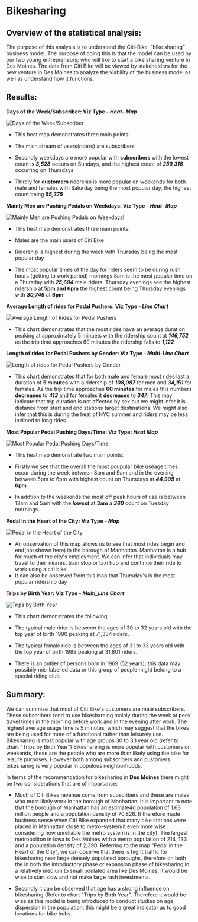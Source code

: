 # Bikesharing

## Overview of the statistical analysis:

The purpose of this analysis is to understand the Citi-Bike, “bike sharing” business model. The purpose of doing this is that the model can be used by our two young entrepreneurs; who will like to start a bike sharing venture in Des Moines. The data from Citi Bike will be viewed by stakeholders for the new venture in Des Moines to analyze the viability of the business model as well as understand how it functions. 

## Results:

**Days of the Week/Subscriber: Viz Type - _Heat- Map_**

![Days of the Week/Subscriber](https://github.com/wallaceportia/Bikesharing/blob/main/Resources/User%20Trips%20by%20Gender%20by%20Weekday.PNG)

* This heat map demonstrates three main points:

* The main stream of users(riders) are subscribers 

* Secondly weekdays are more popular with **subscribers** with the lowest count is _**3,528**_ occurs on Sundays, and the highest count of _**259,316**_ occurring on Thursdays 

* Thirdly for **customers** ridership is more popular on weekends for both male and females with Saturday being the most popular day, the highest count being _**55,375**_ 

**Mainly Men are Pushing Pedals on Weekdays: Viz Type - _Heat- Map_**

![Mainly Men are Pushing Pedals on Weekdays!](https://github.com/wallaceportia/Bikesharing/blob/main/Resources/Trips%20by%20Gender(Weekday%20per%20Hour).PNG)

* This heat map demonstrates three main points:

* Males are the main users of Citi Bike

* Ridership is highest during the week with Thursday being the most popular day

* The most popular times of the day for riders seem to be during rush hours (getting to work period) mornings 8am is the most popular time on a Thursday with _**25,694**_ male riders. Thursday evenings see the highest ridership at **5pm and 6pm** the highest count being Thursday evenings with _**30,749**_ at **6pm**

**Average Length of rides for Pedal Pushers: Viz Type - _Line Chart_** 

![Average Length of Rides for Pedal Pushers](https://github.com/wallaceportia/Bikesharing/blob/main/Resources/Checkout%20Times%20for%20Users.PNG)

* This chart demonstrates that the most rides have an average duration peaking at approximately 5 minuets with the ridership count at _**146,752**_ as the trip time approaches 60 minutes the ridership falls to _**1,122**_

**Length of rides for Pedal Pushers by Gender: Viz Type - _Multi-Line Chart_**

![Length of rides for Pedal Pushers by Gender](https://github.com/wallaceportia/Bikesharing/blob/main/Resources/Checkout%20Times%20by%20Gender.PNG)

* This chart demonstrates that for both male and female most rides last a duration of **5 minutes** with a ridership of _**108,087**_ for men and _**34,151**_ for females. As the trip time approaches **60 minutes** for males this numbers **decreases** to _**413**_ and for females it **decreases** to _**347**_.  This may indicate that trip duration is not affected by sex but we might infer it is distance from start and end stations target destinations.  We might also infer that this is during the heat of NYC summer and riders may be less inclined to long rides.

**Most Popular Pedal Pushing Days/Time: Viz Type: _Heat Map_**

![Most Popular Pedal Pushing Days/Time](https://github.com/wallaceportia/Bikesharing/blob/main/Resources/Trips%20by%20Weekday%20Per%20Hour.PNG)

* This heat map demonstrate two main points:

* Firstly we see that the overall the most poupular bike useage times occur during the week between 8am and 9am and in the evening between 5pm to 6pm with highest count on Thursdays at _**44,905**_ at **6pm**.

* In addtion to the weekends the most off peak hours of use is between 12am and 5am with the _**lowest**_ at **3am** a _**360**_ count on Tuesday mornings.

**Pedal in the Heart of the City: Viz Type - _Map_**

![Pedal in the Heart of the City](https://github.com/wallaceportia/Bikesharing/blob/main/Resources/Start%20Station%2C%20Trip%20Duration(Week%20Day).PNG)

* An observation of this map allows us to see that most rides begin and end(not shown here) in the borough of Manhattan.  Manhattan is a hub for much of the city's employment.  We can infer that individuals may travel to their nearest train stop or taxi hub and continue their ride to work using a citi bike.  
* It can also be observed from this map that Thursday's is the most popular ridership day

**Trips by Birth Year: Viz Type - _Multi_Line Chart_**

![Trips by Birth Year](https://github.com/wallaceportia/Bikesharing/blob/main/Resources/Trips%20by%20Birth%20Year.PNG)

* This chart demonstrates the following:

* The typical male rider is between the ages of 30 to 32 years old with the top year of birth 1990 peaking at 71,334 riders.

* The typical female ride is between the ages of 31 to 33 years old with the top year of birth 1989 peaking at 31,801 riders.
* There is an outlier of persons born in 1969 (52 years); this data may possibily mis-labelled data or this group of people might belong to a special riding club.

## Summary:

We can summize that most of Citi Bike's customers are male subscribers.  These subscribers tend to use bikeshareing mainly during the week at peek travel times in the morning before work and in the evening after work.  The highest average usage time is 5 minutes, which may suggest that the bikes are being used for more of a functional rather than leisurely use.  Bikesharing is most popular with age groups 30 to 33 year old (refer to chart "Trips by Birth Year") Bikeshareing is more popular with customers on weekends, these are the people who are more than likely using the bike for leisure purposes.  However both among subscribers and customers bikesharing is very popular in populous neighborhoods.

In terms of the recommendation for bikesharing in **Des Moines** there might be two considerations that are of importance:

* Much of Citi Bikes revenue come from subscribers and these are males who most likely work in the borough of Manhattan.  It is important to note that the borough of Manhattan has an estimate4d population of 1.63 million people and a population density of 70,826.  It therefore made business sense when Citi Bike expanded that many bike stations were placed in Manhattan close to metro-system(it even more wise considering how unreliable the metro system is in the city). The largest metropoliton in Iowa is Des Moines with a metro population of 214, 133 and a population density of 2,390. Referring to the map "Pedal in the Heart of the City", we can observe that there is hight traffic for bikesharing near large densely populated boroughs, therefore on both the in both the introductory phase or expansion phase of bikesharing in a relatively medium to small poulated area like Des Moines, it would be wise to start slow and not make large rash investments.  

* Secondly it can be observed that age has a strong influence on bikesharing (Refer to chart "Trips by Birth Year". Therefore it would be wise as this model is being introduced to conduct studies on age dispersion in the population, this might be a great indicator as to good locations for bike hubs. 

